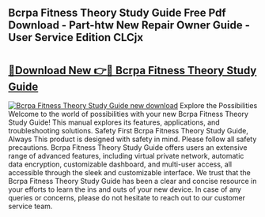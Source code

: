 ## Bcrpa Fitness Theory Study Guide Free Pdf Download - Part-htw New Repair Owner Guide - User Service Edition CLCjx

# <h2><a href="http://bc80312.oget.top/?id=Bcrpa+Fitness+Theory+Study+Guide">🔗Download New 👉🔴 Bcrpa Fitness Theory Study Guide</a></h2>

[![Bcrpa Fitness Theory Study Guide new download](https://i.imgur.com/5g1atiW.png)](http://bc80312.oget.top/?id=Bcrpa+Fitness+Theory+Study+Guide)
Explore the Possibilities Welcome to the world of possibilities with your new Bcrpa Fitness Theory Study Guide! This manual explores its features, applications, and troubleshooting solutions. Safety First Bcrpa Fitness Theory Study Guide, Always This product is designed with safety in mind. Please follow all safety precautions. Bcrpa Fitness Theory Study Guide offers users an extensive range of advanced features, including virtual private network, automatic data encryption, customizable dashboard, and multi-user access, all accessible through the sleek and customizable interface. We trust that the Bcrpa Fitness Theory Study Guide has been a clear and concise resource in your efforts to learn the ins and outs of your new device. In case of any queries or concerns, please do not hesitate to reach out to our customer service team.
